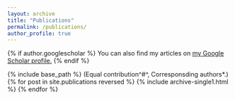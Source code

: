 ```yaml
---
layout: archive
title: "Publications"
permalink: /publications/
author_profile: true
---
```


{% if author.googlescholar %}
  You can also find my articles on <u><a href="{{author.googlescholar}}">my Google Scholar profile</a>.</u>
{% endif %}

{% include base_path %}
(Equal contribution^#^, Corresponsding authors*.)
{% for post in site.publications reversed %}
  {% include archive-single1.html %}
{% endfor %}


